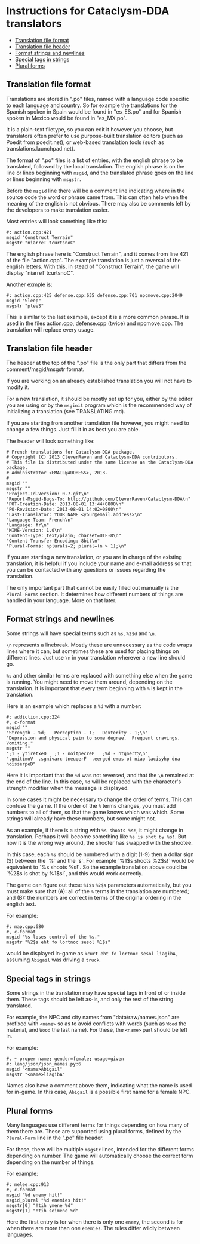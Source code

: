 # Instructions for Cataclysm-DDA translators

* [Translation file format](#translation-file-format)
* [Translation file header](#translation-file-header)
* [Format strings and newlines](#format-strings-and-newlines)
* [Special tags in strings](#special-tags-in-strings)
* [Plural forms](#plural-forms)

## Translation file format

Translations are stored in ".po" files, named with a language code specific to each language and country. So for example the translations for the Spanish spoken in Spain would be found in "es_ES.po" and for Spanish spoken in Mexico would be found in "es_MX.po".

It is a plain-text filetype, so you can edit it however you choose, but translators often prefer to use purpose-built translation editors (such as Poedit from poedit.net), or web-based translation tools (such as translations.launchpad.net).

The format of ".po" files is a list of entries, with the english phrase to be translated, followed by the local translation. The english phrase is on the line or lines beginning with `msgid`, and the translated phrase goes on the line or lines beginning with `msgstr`.

Before the `msgid` line there will be a comment line indicating where in the source code the word or phrase came from. This can often help when the meaning of the english is not obvious. There may also be comments left by the developers to make translation easier.

Most entries will look something like this:

    #: action.cpp:421
    msgid "Construct Terrain"
    msgstr "niarreT tcurtsnoC"

The english phrase here is "Construct Terrain", and it comes from line 421 of the file "action.cpp". The example translation is just a reversal of the english letters. With this, in stead of "Construct Terrain", the game will display "niarreT tcurtsnoC".

Another exmple is:

    #: action.cpp:425 defense.cpp:635 defense.cpp:701 npcmove.cpp:2049
    msgid "Sleep"
    msgstr "pleeS"

This is similar to the last example, except it is a more common phrase. It is used in the files action.cpp, defense.cpp (twice) and npcmove.cpp. The translation will replace every usage.

## Translation file header

The header at the top of the ".po" file is the only part that differs from the comment/msgid/msgstr format.

If you are working on an already established translation you will not have to modify it.

For a new translation, it should be mostly set up for you, either by the editor you are using or by the `msginit` program which is the recommended way of initializing a translation (see TRANSLATING.md).

If you are starting from another translation file however, you might need to change a few things. Just fill it in as best you are able.

The header will look something like:

    # French translations for Cataclysm-DDA package.
    # Copyright (C) 2013 CleverRaven and Cataclysm-DDA contributors.
    # This file is distributed under the same license as the Cataclysm-DDA package.
    # Administrator <EMAIL@ADDRESS>, 2013.
    #
    msgid ""
    msgstr ""
    "Project-Id-Version: 0.7-git\n"
    "Report-Msgid-Bugs-To: http://github.com/CleverRaven/Cataclysm-DDA\n"
    "POT-Creation-Date: 2013-08-01 13:44+0800\n"
    "PO-Revision-Date: 2013-08-01 14:02+0800\n"
    "Last-Translator: YOUR NAME <your@email.address>\n"
    "Language-Team: French\n"
    "Language: fr\n"
    "MIME-Version: 1.0\n"
    "Content-Type: text/plain; charset=UTF-8\n"
    "Content-Transfer-Encoding: 8bit\n"
    "Plural-Forms: nplurals=2; plural=(n > 1);\n"

If you are starting a new translation, or you are in charge of the existing translation, it is helpful if you include your name and e-mail address so that you can be contacted with any questions or issues regarding the translation.

The only important part that cannot be easily filled out manually is the `Plural-Forms` section. It determines how different numbers of things are handled in your language. More on that later.

## Format strings and newlines

Some strings will have special terms such as `%s`, `%2$d` and `\n`.

`\n` represents a linebreak. Mostly these are unnecessary as the code wraps lines where it can, but sometimes these are used for placing things on different lines. Just use `\n` in your translation wherever a new line should go.

`%s` and other similar terms are replaced with something else when the game is running. You might need to move them around, depending on the translation. It is important that every term beginning with `%` is kept in the translation.

Here is an example which replaces a `%d` with a number:

    #: addiction.cpp:224
    #, c-format
    msgid ""
    "Strength - %d;   Perception - 1;   Dexterity - 1;\n"
    "Depression and physical pain to some degree.  Frequent cravings.  Vomiting."
    msgstr ""
    ";1 - ytiretxeD   ;1 - noitpecreP   ;%d - htgnertS\n"
    ".gnitimoV  .sgnivarc tneuqerF  .eerged emos ot niap lacisyhp dna noisserpeD"

Here it is important that the `%d` was not reversed, and that the `\n` remained at the end of the line. In this case, `%d` will be replaced with the character's strength modifier when the message is displayed.

In some cases it might be necessary to change the order of terms. This can confuse the game. If the order of the `%` terms changes, you must add numbers to all of them, so that the game knows which was which. Some strings will already have these numbers, but some might not.

As an example, if there is a string with `%s shoots %s!`, it might change in translation. Perhaps it will become something like `%s is shot by %s!`. But now it is the wrong way around, the shooter has swapped with the shootee.

In this case, each `%s` should be numbered with a digit (1-9) then a dollar sign ($) between the `%` and the `s`. For example `%1$s shoots %2$s!` would be equivalent to `%s shoots %s!`. So the example translation above could be `%2$s is shot by %1$s!`, and this would work correctly.

The game can figure out these `%1$s` `%2$s` parameters automatically, but you must make sure that (A): all of the `%` terms in the translation are numbered; and (B): the numbers are correct in terms of the original ordering in the english text.

For example:

    #: map.cpp:680
    #, c-format
    msgid "%s loses control of the %s."
    msgstr "%2$s eht fo lortnoc sesol %1$s"

would be displayed in-game as `kcurt eht fo lortnoc sesol liagibA`, assuming `Abigail` was driving a `truck`.

## Special tags in strings

Some strings in the translation may have special tags in front of or inside them. These tags should be left as-is, and only the rest of the string translated.

For example, the NPC and city names from "data/raw/names.json" are prefixed with `<name>` so as to avoid conflicts with words (such as `Wood` the material, and `Wood` the last name). For these, the `<name>` part should be left in.

For example:

    #. ~ proper name; gender=female; usage=given
    #: lang/json/json_names.py:6
    msgid "<name>Abigail"
    msgstr "<name>liagibA"

Names also have a comment above them, indicating what the name is used for in-game. In this case, `Abigail` is a possible first name for a female NPC.

## Plural forms

Many languages use different terms for things depending on how many of them there are. These are supported using plural forms, defined by the `Plural-Form` line in the ".po" file header.

For these, there will be multiple `msgstr` lines, intended for the different forms depending on number. The game will automatically choose the correct form depending on the number of things.

For example:

    #: melee.cpp:913
    #, c-format
    msgid "%d enemy hit!"
    msgid_plural "%d enemies hit!"
    msgstr[0] "!tih ymene %d"
    msgstr[1] "!tih seimene %d"

Here the first entry is for when there is only one `enemy`, the second is for when there are more than one `enemies`. The rules differ wildly between languages.

